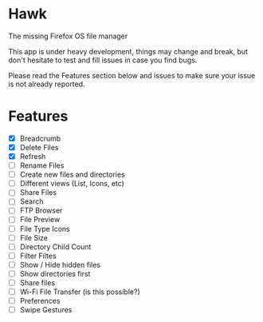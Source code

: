 # Hawk
The missing Firefox OS file manager

This app is under heavy development, things may change and break, but don't hesitate to test and fill issues in case you find bugs.

Please read the Features section below and issues to make sure your issue is not already reported.

# Features

- [x] Breadcrumb
- [x] Delete Files
- [x] Refresh
- [ ] Rename Files
- [ ] Create new files and directories
- [ ] Different views (List, Icons, etc)
- [ ] Share Files
- [ ] Search
- [ ] FTP Browser
- [ ] File Preview
- [ ] File Type Icons
- [ ] File Size
- [ ] Directory Child Count
- [ ] Filter Filtes
- [ ] Show / Hide hidden files
- [ ] Show directories first
- [ ] Share files
- [ ] Wi-Fi File Transfer (is this possible?)
- [ ] Preferences
- [ ] Swipe Gestures
